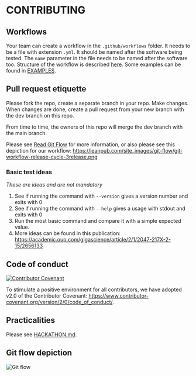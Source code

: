 # CONTRIBUTING

## Workflows

Your team can create a workflow in the `.github/workflows` folder.
It needs to be a file with extension `.yml`.
It should be named after the software being tested.
The `name` parameter in the file needs to be named after the software too.
Structure of the workflow is described [here](https://docs.github.com/en/free-pro-team@latest/actions/learn-github-actions/introduction-to-github-actions). Some examples can be found in [EXAMPLES](EXAMPLES.md).

## Pull request etiquette

Please fork the repo, create a separate branch in your repo.
Make changes.
When changes are done, create a pull request from your new branch with the dev branch on this repo.

From time to time, the owners of this repo will merge the dev branch with the main branch.

Please see [Read Git Flow](https://leanpub.com/git-flow/read#leanpub-auto-git-flow-example) for more information,
or also please see this depiction for our workflow: https://leanpub.com/site_images/git-flow/git-workflow-release-cycle-3release.png

### Basic test ideas

_These are ideas and are not mandatory_

1. See if running the command with `--version` gives a version number and exits with 0
2. See if running the command with `--help` gives a usage with stdout and exits with 0
3. Run the most basic command and compare it with a simple expected value.
4. More ideas can be found in this publication: https://academic.oup.com/gigascience/article/2/1/2047-217X-2-15/2656133

## Code of conduct

[![Contributor Covenant](https://img.shields.io/badge/Contributor%20Covenant-v2.0%20adopted-ff69b4.svg)](code_of_conduct.md)

To stimulate a positive environment for all contributors, we have adopted v2.0 of the Contributor Covenant: https://www.contributor-covenant.org/version/2/0/code_of_conduct/.

## Practicalities

Please see [HACKATHON.md](HACKATHON.md).

## Git flow depiction

![Git flow](https://leanpub.com/site_images/git-flow/git-workflow-release-cycle-3release.png)
